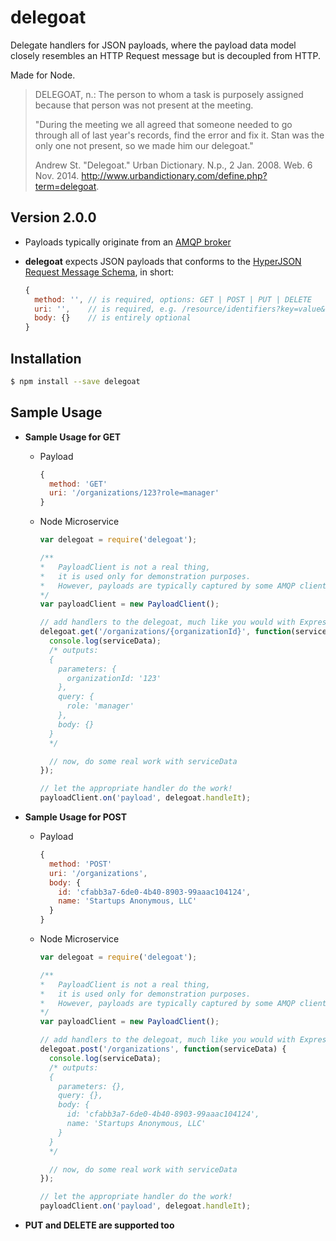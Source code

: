 # delegoat

Delegate handlers for JSON payloads, where the payload data model closely resembles an HTTP Request message but is decoupled from HTTP.

Made for Node.

>DELEGOAT, n.: The person to whom a task is purposely assigned because that person was not present at the meeting.
>
>"During the meeting we all agreed that someone needed to go through all of last year's records, find the error and fix it. Stan was the only one not present, so we made him our delegoat."
>
>Andrew St. "Delegoat." Urban Dictionary. N.p., 2 Jan. 2008. Web. 6 Nov. 2014. <http://www.urbandictionary.com/define.php?term=delegoat>.

## Version 2.0.0

- Payloads typically originate from an [AMQP broker](https://en.wikipedia.org/wiki/Advanced_Message_Queuing_Protocol#AMQP_1.0_broker_implementations)
- **delegoat** expects JSON payloads that conforms to the [HyperJSON Request Message Schema](https://github.com/HyperJSON/HyperJSON-Request), in short:

  ```javascript
  {
    method: '', // is required, options: GET | POST | PUT | DELETE
    uri: '',    // is required, e.g. /resource/identifiers?key=value&other=stuff
    body: {}    // is entirely optional
  }
  ```

## Installation
```sh
$ npm install --save delegoat
```

## Sample Usage

- **Sample Usage for GET**

  - Payload

    ```javascript
    {
      method: 'GET'
      uri: '/organizations/123?role=manager'
    }
    ```

  - Node Microservice

    ```javascript
    var delegoat = require('delegoat');

    /**
    *   PayloadClient is not a real thing,
    *   it is used only for demonstration purposes.
    *   However, payloads are typically captured by some AMQP client
    */
    var payloadClient = new PayloadClient();

    // add handlers to the delegoat, much like you would with Express routes
    delegoat.get('/organizations/{organizationId}', function(serviceData) {
      console.log(serviceData);
      /* outputs:
      {
        parameters: {
          organizationId: '123'
        },
        query: {
          role: 'manager'
        },
        body: {}
      }
      */

      // now, do some real work with serviceData
    });

    // let the appropriate handler do the work!
    payloadClient.on('payload', delegoat.handleIt);
    ```

- **Sample Usage for POST**

  - Payload

    ```javascript
    {
      method: 'POST'
      uri: '/organizations',
      body: {
        id: 'cfabb3a7-6de0-4b40-8903-99aaac104124',
        name: 'Startups Anonymous, LLC'
      }
    }
    ```

  - Node Microservice

    ```javascript
    var delegoat = require('delegoat');

    /**
    *   PayloadClient is not a real thing,
    *   it is used only for demonstration purposes.
    *   However, payloads are typically captured by some AMQP client
    */
    var payloadClient = new PayloadClient();

    // add handlers to the delegoat, much like you would with Express routes
    delegoat.post('/organizations', function(serviceData) {
      console.log(serviceData);
      /* outputs:
      {
        parameters: {},
        query: {},
        body: {
          id: 'cfabb3a7-6de0-4b40-8903-99aaac104124',
          name: 'Startups Anonymous, LLC'
        }
      }
      */

      // now, do some real work with serviceData
    });

    // let the appropriate handler do the work!
    payloadClient.on('payload', delegoat.handleIt);
    ```

- **PUT and DELETE are supported too**
